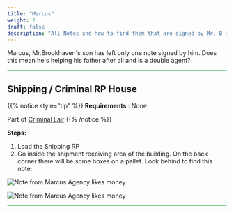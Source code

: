 ```yaml
---
title: "Marcus"
weight: 2
draft: false
description: "All Notes and how to find them that are signed by Mr. B in Brookhaven RP Secrets and Mysteries."
---
```



Marcus, Mr.Brookhaven's son has left only one note signed by him. Does this mean he's helping his father after all and is a double agent?

<hr style="background-color: #28b44c" size=8>

## Shipping / Criminal RP House

{{% notice style="tip" %}}
**Requirements** : None

Part of [Criminal Lair](/lore/quests/#criminal-lair)
{{% /notice %}}

**Steps:**

1. Load the Shipping RP
2. Go inside the shipment receiving area of the building. On the back corner there will be some boxes on a pallet. Look behind to find this note:

![Note from Marcus Agency likes money](/images/bh/marucs_note_shipment_location.jpg) 

![Note from Marcus Agency likes money](/images/bh/marcus_note_shipment.jpg) 

<hr style="background-color: #28b44c" size=8>